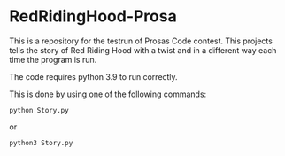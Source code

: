 # RedRidingHood-Prosa
This is a repository for the testrun of Prosas Code contest. This projects tells the story of Red Riding Hood with a twist and in a different way each time the program is run.

The code requires python 3.9 to run correctly.

This is done by using one of the following commands:


```python Story.py```

or


```python3 Story.py```